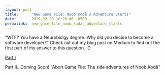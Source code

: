 ```yaml
---
layout: post
title:      "New Game File: Noob Kodā's Adventure Starts"
date:       2019-02-28 16:26:06 -0500
permalink:  new_game_file_noob_kodas_adventure_starts
---
```



"WTF? You have a Neurobiolgy degree.  Why did you decide to become a software developer?" Check out out my blog post on Medium to find out the first part of my answer to this question. :D


[Part I](https://medium.com/@404_Not_Found/new-game-file-noob-kodas-adventure-starts-17601176268e)

Part II...Coming Soon! "Abort Game File: The side adventures of Noob Kodā"

